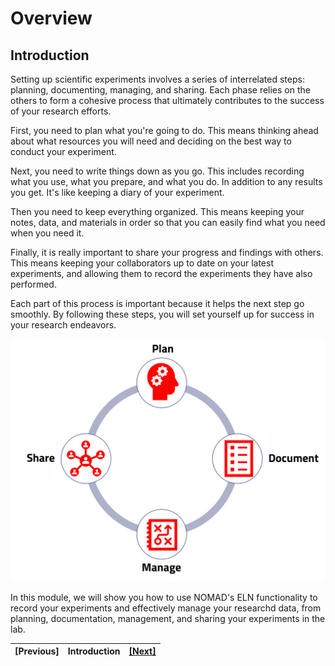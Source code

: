 <!-- ## Creating an Electronic Lab Notebook using NOMAD built-in ELN schema -->

# Overview
## **Introduction**
Setting up scientific experiments involves a series of interrelated steps: planning, documenting, managing, and sharing. Each phase relies on the others to form a cohesive process that ultimately contributes to the success of your research efforts.

First, you need to plan what you're going to do. This means thinking ahead about what resources you will need and deciding on the best way to conduct your experiment.

Next, you need to write things down as you go. This includes recording what you use, what you prepare, and what you do. In addition to any results you get. It's like keeping a diary of your experiment.

Then you need to keep everything organized. This means keeping your notes, data, and materials in order so that you can easily find what you need when you need it.

Finally, it is really important to share your progress and findings with others. This means keeping your collaborators up to date on your latest experiments, and allowing them to record the experiments they have also performed. 

Each part of this process is important because it helps the next step go smoothly. By following these steps, you will set yourself up for success in your research endeavors.

![Alt text](../images/Overview/1.png)

In this module, we will show you how to use NOMAD's ELN functionality to record your experiments and effectively manage your researchd data, from planning, documentation, management, and sharing your experiments in the lab.

| [Previous] | Introduction | [[Next]](5_01_Overview_plan.md)
|------------|-----------|-------|
